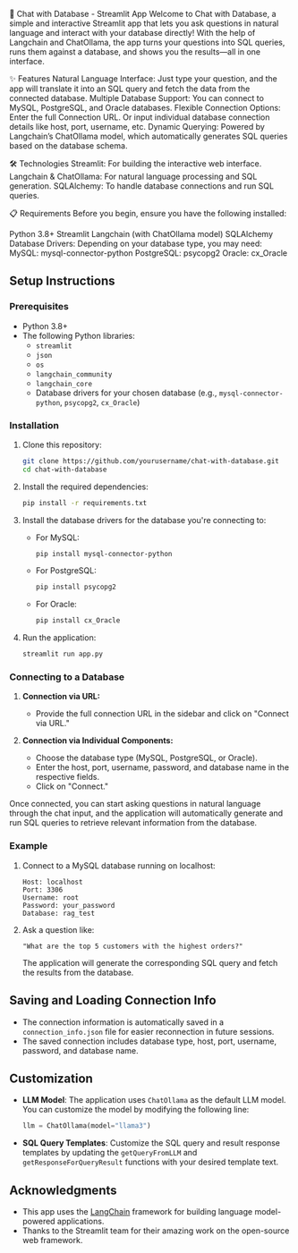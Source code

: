 
🤖 Chat with Database - Streamlit App
Welcome to Chat with Database, a simple and interactive Streamlit app that lets you ask questions in natural language and interact with your database directly! With the help of Langchain and ChatOllama, the app turns your questions into SQL queries, runs them against a database, and shows you the results—all in one interface.

✨ Features
Natural Language Interface: Just type your question, and the app will translate it into an SQL query and fetch the data from the connected database.
Multiple Database Support: You can connect to MySQL, PostgreSQL, and Oracle databases.
Flexible Connection Options:
Enter the full Connection URL.
Or input individual database connection details like host, port, username, etc.
Dynamic Querying: Powered by Langchain’s ChatOllama model, which automatically generates SQL queries based on the database schema.

🛠️ Technologies
Streamlit: For building the interactive web interface.
Langchain & ChatOllama: For natural language processing and SQL generation.
SQLAlchemy: To handle database connections and run SQL queries.

📋 Requirements
Before you begin, ensure you have the following installed:

Python 3.8+
Streamlit
Langchain (with ChatOllama model)
SQLAlchemy
Database Drivers: Depending on your database type, you may need:
MySQL: mysql-connector-python
PostgreSQL: psycopg2
Oracle: cx_Oracle

## Setup Instructions

### Prerequisites

- Python 3.8+
- The following Python libraries:
  - `streamlit`
  - `json`
  - `os`
  - `langchain_community`
  - `langchain_core`
  - Database drivers for your chosen database (e.g., `mysql-connector-python`, `psycopg2`, `cx_Oracle`)

### Installation

1. Clone this repository:

    ```bash
    git clone https://github.com/yourusername/chat-with-database.git
    cd chat-with-database
    ```

2. Install the required dependencies:

    ```bash
    pip install -r requirements.txt
    ```

3. Install the database drivers for the database you're connecting to:

    - For MySQL:
    
      ```bash
      pip install mysql-connector-python
      ```

    - For PostgreSQL:

      ```bash
      pip install psycopg2
      ```

    - For Oracle:

      ```bash
      pip install cx_Oracle
      ```

4. Run the application:

    ```bash
    streamlit run app.py
    ```

### Connecting to a Database

1. **Connection via URL:**
   - Provide the full connection URL in the sidebar and click on "Connect via URL."

2. **Connection via Individual Components:**
   - Choose the database type (MySQL, PostgreSQL, or Oracle).
   - Enter the host, port, username, password, and database name in the respective fields.
   - Click on "Connect."

Once connected, you can start asking questions in natural language through the chat input, and the application will automatically generate and run SQL queries to retrieve relevant information from the database.

### Example

1. Connect to a MySQL database running on localhost:

   ```
   Host: localhost
   Port: 3306
   Username: root
   Password: your_password
   Database: rag_test
   ```

2. Ask a question like:

   ```
   "What are the top 5 customers with the highest orders?"
   ```

   The application will generate the corresponding SQL query and fetch the results from the database.

## Saving and Loading Connection Info

- The connection information is automatically saved in a `connection_info.json` file for easier reconnection in future sessions.
- The saved connection includes database type, host, port, username, password, and database name.

## Customization

- **LLM Model**: The application uses `ChatOllama` as the default LLM model. You can customize the model by modifying the following line:

    ```python
    llm = ChatOllama(model="llama3")
    ```

- **SQL Query Templates**: Customize the SQL query and result response templates by updating the `getQueryFromLLM` and `getResponseForQueryResult` functions with your desired template text.

## Acknowledgments

- This app uses the [LangChain](https://github.com/hwchase17/langchain) framework for building language model-powered applications.
- Thanks to the Streamlit team for their amazing work on the open-source web framework.
```

